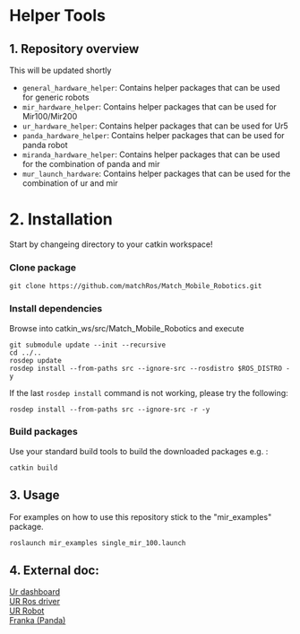 # Helper Tools
## 1. Repository overview
This will be updated shortly
* `general_hardware_helper`: Contains helper packages that can be used for generic robots
* `mir_hardware_helper`: Contains helper packages that can be used for Mir100/Mir200
* `ur_hardware_helper`: Contains helper packages that can be used for Ur5
* `panda_hardware_helper`: Contains helper packages that can be used for panda robot
* `miranda_hardware_helper`: Contains helper packages that can be used for the combination of panda and mir
* `mur_launch_hardware`: Contains helper packages that can be used for the combination of ur and mir

# 2. Installation
Start by changeing directory to your catkin workspace!
### Clone package
```
git clone https://github.com/matchRos/Match_Mobile_Robotics.git
```
### Install dependencies
Browse into catkin_ws/src/Match_Mobile_Robotics and execute
```
git submodule update --init --recursive
cd ../..
rosdep update
rosdep install --from-paths src --ignore-src --rosdistro $ROS_DISTRO -y
```
If the last `rosdep install` command is not working, please try the following:
```
rosdep install --from-paths src --ignore-src -r -y
```

### Build packages
Use your standard build tools to build the downloaded packages e.g. : 
```
catkin build
```

## 3. Usage
For examples on how to use this repository stick to the "mir_examples" package.

```
roslaunch mir_examples single_mir_100.launch
```

## 4. External doc:
[Ur dashboard](https://s3-eu-west-1.amazonaws.com/ur-support-site/15690/Dashboard_Server_CB-Series.pdf)  
[UR Ros driver](https://github.com/UniversalRobots/Universal_Robots_ROS_Driver/tree/64ab483b550a1c079c70162d2d3c2eb21ecde76e)  
[UR Robot](https://github.com/fmauch/universal_robot/tree/3ebf8070ad0869c264fc3df9185fe1865773b2b4)  
[Franka (Panda)](https://frankaemika.github.io/docs/index.html)  
